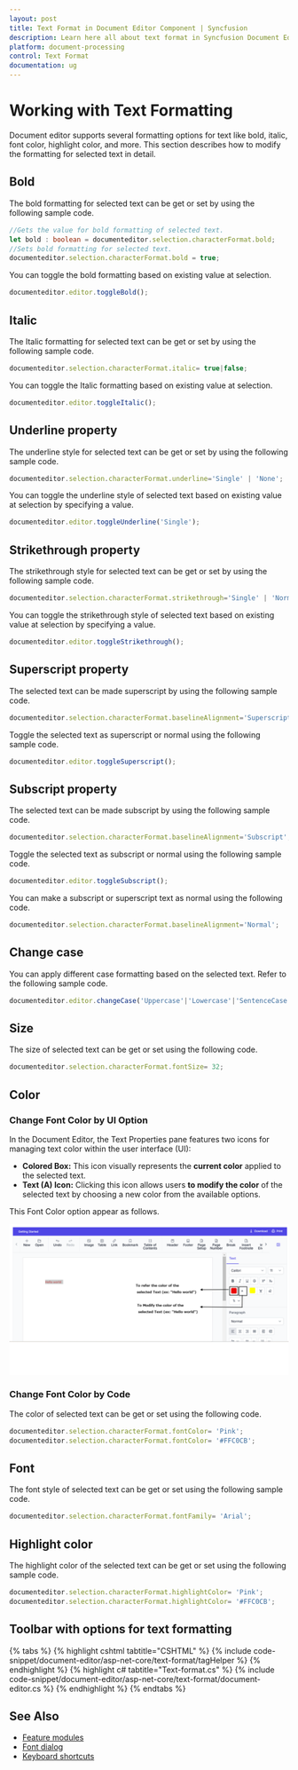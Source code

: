 ```yaml
---
layout: post
title: Text Format in Document Editor Component | Syncfusion
description: Learn here all about text format in Syncfusion Document Editor component of Syncfusion Essential JS 2 and more.
platform: document-processing
control: Text Format
documentation: ug
---
```



# Working with Text Formatting

Document editor supports several formatting options for text like bold, italic, font color, highlight color, and more. This section describes how to modify the formatting for selected text in detail.

## Bold

The bold formatting for selected text can be get or set by using the following sample code.

```typescript
//Gets the value for bold formatting of selected text.
let bold : boolean = documenteditor.selection.characterFormat.bold;
//Sets bold formatting for selected text.
documenteditor.selection.characterFormat.bold = true;
```

You can toggle the bold formatting based on existing value at selection.

```typescript
documenteditor.editor.toggleBold();
```

## Italic

The Italic formatting for selected text can be get or set by using the following sample code.

```typescript
documenteditor.selection.characterFormat.italic= true|false;
```

You can toggle the Italic formatting based on existing value at selection.

```typescript
documenteditor.editor.toggleItalic();
```

## Underline property

The underline style for selected text can be get or set by using the following sample code.

```typescript
documenteditor.selection.characterFormat.underline='Single' | 'None';
```

You can toggle the underline style of selected text based on existing value at selection by specifying a value.

```typescript
documenteditor.editor.toggleUnderline('Single');
```

## Strikethrough property

The strikethrough style for selected text can be get or set by using the following sample code.

```typescript
documenteditor.selection.characterFormat.strikethrough='Single' | 'Normal';
```

You can toggle the strikethrough style of selected text based on existing value at selection by specifying a value.

```typescript
documenteditor.editor.toggleStrikethrough();
```

## Superscript property

The selected text can be made superscript by using the following sample code.

```typescript
documenteditor.selection.characterFormat.baselineAlignment='Superscript';
```

Toggle the selected text as superscript or normal using the following sample code.

```typescript
documenteditor.editor.toggleSuperscript();
```

## Subscript property

The selected text can be made subscript by using the following sample code.

```typescript
documenteditor.selection.characterFormat.baselineAlignment='Subscript';
```

Toggle the selected text as subscript or normal using the following sample code.

```typescript
documenteditor.editor.toggleSubscript();
```

You can make a subscript or superscript text as normal using the following code.

```typescript
documenteditor.selection.characterFormat.baselineAlignment='Normal';
```

## Change case

You can apply different case formatting based on the selected text. Refer to the following sample code.

```typescript
documenteditor.editor.changeCase('Uppercase'|'Lowercase'|'SentenceCase'|'ToggleCase'|'CapitalizeEachWord');
```

## Size

The size of selected text can be get or set using the following code.

```typescript
documenteditor.selection.characterFormat.fontSize= 32;
```

## Color

### Change Font Color by UI Option

In the Document Editor, the Text Properties pane features two icons for managing text color within the user interface (UI):

* **Colored Box:** This icon visually represents the **current color** applied to the selected text.
* **Text (A) Icon:** Clicking this icon allows users **to modify the color** of the selected text by choosing a new color from the available options.

This Font Color option appear as follows.

![Font Color](images/fontColor.PNG)

### Change Font Color by Code

The color of selected text can be get or set using the following code.

```typescript
documenteditor.selection.characterFormat.fontColor= 'Pink';
documenteditor.selection.characterFormat.fontColor= '#FFC0CB';
```

## Font

The font style of selected text can be get or set using the following sample code.

```typescript
documenteditor.selection.characterFormat.fontFamily= 'Arial';
```

## Highlight color

The highlight color of the selected text can be get or set using the following sample code.

```typescript
documenteditor.selection.characterFormat.highlightColor= 'Pink';
documenteditor.selection.characterFormat.highlightColor= '#FFC0CB';
```

## Toolbar with options for text formatting


{% tabs %}
{% highlight cshtml tabtitle="CSHTML" %}
{% include code-snippet/document-editor/asp-net-core/text-format/tagHelper %}
{% endhighlight %}
{% highlight c# tabtitle="Text-format.cs" %}
{% include code-snippet/document-editor/asp-net-core/text-format/document-editor.cs %}
{% endhighlight %}
{% endtabs %}



## See Also

* [Feature modules](../asp-net-core/feature-module)
* [Font dialog](../asp-net-core/dialog#font-dialog)
* [Keyboard shortcuts](../asp-net-core/keyboard-shortcut)